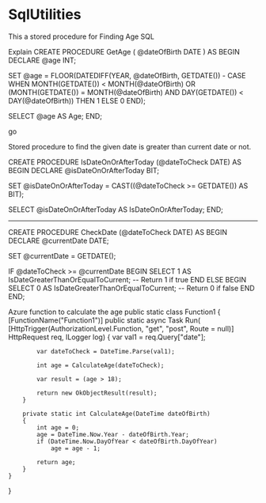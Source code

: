 # SqlUtilities 

 This a stored procedure for Finding Age 
SQL

Explain
CREATE PROCEDURE GetAge 
(
  @dateOfBirth DATE
)
AS
BEGIN
  DECLARE @age INT;

  SET @age = FLOOR(DATEDIFF(YEAR, @dateOfBirth, GETDATE()) - 
                  CASE WHEN MONTH(GETDATE()) < MONTH(@dateOfBirth) OR 
                         (MONTH(GETDATE()) = MONTH(@dateOfBirth) AND DAY(GETDATE()) < DAY(@dateOfBirth))
                   THEN 1
                   ELSE 0
                  END);

  SELECT @age AS Age;
END;

go


Stored procedure to find the given date is greater than current date or not.

CREATE PROCEDURE IsDateOnOrAfterToday (@dateToCheck DATE)
AS
BEGIN
  DECLARE @isDateOnOrAfterToday BIT;

  SET @isDateOnOrAfterToday = CAST((@dateToCheck >= GETDATE()) AS BIT);

  SELECT @isDateOnOrAfterToday AS IsDateOnOrAfterToday;
END;

*************************
CREATE PROCEDURE CheckDate (@dateToCheck DATE)
AS
BEGIN
  DECLARE @currentDate DATE;

  SET @currentDate = GETDATE();

  IF @dateToCheck >= @currentDate
  BEGIN
    SELECT 1 AS IsDateGreaterThanOrEqualToCurrent; -- Return 1 if true
  END
  ELSE
  BEGIN
    SELECT 0 AS IsDateGreaterThanOrEqualToCurrent; -- Return 0 if false
  END
END;

Azure function to calculate the age
    public static class Function1
    {
        [FunctionName("Function1")]
        public static async Task<IActionResult> Run(
            [HttpTrigger(AuthorizationLevel.Function, "get", "post", Route = null)] HttpRequest req,
            ILogger log)
        {
            var val1 = req.Query["date"];

            var dateToCheck = DateTime.Parse(val1);

            int age = CalculateAge(dateToCheck);

            var result = (age > 18);

            return new OkObjectResult(result);
        }

        private static int CalculateAge(DateTime dateOfBirth)
        {
            int age = 0;
            age = DateTime.Now.Year - dateOfBirth.Year;
            if (DateTime.Now.DayOfYear < dateOfBirth.DayOfYear)
                age = age - 1;

            return age;
        }
    }
}


